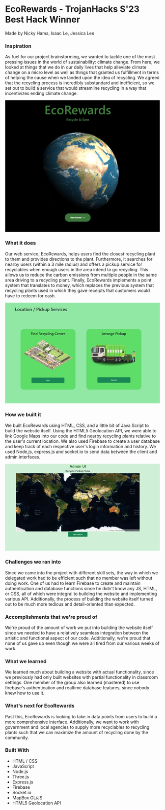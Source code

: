 # EcoRewards - TrojanHacks S'23 Best Hack Winner

Made by Nicky Hama, Isaac Le, Jessica Lee

### Inspiration

As fuel for our project brainstorming, we wanted to tackle one of the most pressing issues in the world of sustainability: climate change. From here, we looked at things that we do in our daily lives that help alleviate climate change on a micro level as well as things that granted us fulfillment in terms of helping the cause when we landed upon the idea of recycling. We agreed that the recycling process is incredibly substandard and inefficient, so we set out to build a service that would streamline recycling in a way that incentivizes ending climate change.

![img](homevieww.jpeg)

### What it does
Our web service, EcoRewards, helps users find the closest recycling plant to them and provides directions to the plant. Furthermore, it searches for nearby users (within a 3 mile radius) and offers a pickup service for recyclables when enough users in the area intend to go recycling. This allows us to reduce the carbon emissions from multiple people in the same area driving to a recycling plant. Finally, EcoRewards implements a point system that translates to money, which replaces the previous system that recycling plants used in which they gave receipts that customers would have to redeem for cash.

![img](pickupview.jpeg)

### How we built it
We built EcoRewards using HTML, CSS, and a little bit of Java Script to build the website itself. Using the HTML5 Geolocation API, we were able to link Google Maps into our code and find nearby recycling plants relative to the user's current location. We also used Firebase to create a user database and keep track of each respective user's login information and history. We used Node,js, express.js and socket.io to send data between the client and admin interfaces.

![img](mapview.jpeg)

### Challenges we ran into
Since we came into the project with different skill sets, the way in which we delegated work had to be efficient such that no member was left without doing work. One of us had to learn Firebase to create and maintain authentication and database functions since he didn't know any JS, HTML, or CSS, all of which were integral to building the website and implementing various API. Additionally, the process of building the website itself turned out to be much more tedious and detail-oriented than expected.

### Accomplishments that we're proud of
We're proud of the amount of work we put into building the website itself since we needed to have a relatively seamless integration between the artistic and functional aspect of our code. Additionally, we're proud that none of us gave up even though we were all tired from our various weeks of work.

### What we learned
We learned much about building a website with actual functionality, since we previously had only built websites with partial functionality in classroom settings. One member of the group also learned (mastered) to use firebase's authentication and realtime database features, since nobody knew how to use it.

### What's next for EcoRewards
Past this, EcoRewards is looking to take in data points from users to build a more comprehensive interface. Additionally, we want to work with government and local agencies to supply more recyclables to recycling plants such that we can maximize the amount of recycling done by the community.

### Built With 
- HTML / CSS
- JavaScript
- Node.js
- Three.js 
- Express.js
- Firebase
- Socket.io
- MapBox GL/JS
- HTML5 Geolocation API
